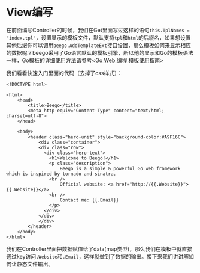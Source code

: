 # View编写
在前面编写Controller的时候，我们在Get里面写过这样的语句`this.TplNames = "index.tpl"`，设置显示的模板文件，默认支持`tpl`和`html`的后缀名，如果想设置其他后缀你可以调用`beego.AddTemplateExt`接口设置，那么模板如何来显示相应的数据呢？beego采用了Go语言默认的模板引擎，所以他的显示和Go的模板语法一样，Go模板的详细使用方法请参考[<Go Web 编程 模板使用指南>](https://github.com/astaxie/build-web-application-with-golang/blob/master/ebook/07.4.md)

我们看看快速入门里面的代码（去掉了css样式）：
```
<!DOCTYPE html>

<html>
  	<head>
    	<title>Beego</title>
    	<meta http-equiv="Content-Type" content="text/html; charset=utf-8">
	</head>
  	
  	<body>
  		<header class="hero-unit" style="background-color:#A9F16C">
			<div class="container">
			<div class="row">
			  <div class="hero-text">
			    <h1>Welcome to Beego!</h1>
			    <p class="description">
			    	Beego is a simple & powerful Go web framework which is inspired by tornado and sinatra.
			    <br />
			    	Official website: <a href="http://{{.Website}}">{{.Website}}</a>
			    <br />
			    	Contact me: {{.Email}}
			    </p>
			  </div>
			</div>
			</div>
		</header>
	</body>
</html>
```

我们在Controller里面把数据赋值给了data(map类型)，那么我们在模板中就直接通过key访问`.Website`和`.Email`，这样就做到了数据的输出。接下来我们讲讲解如何让静态文件输出。
